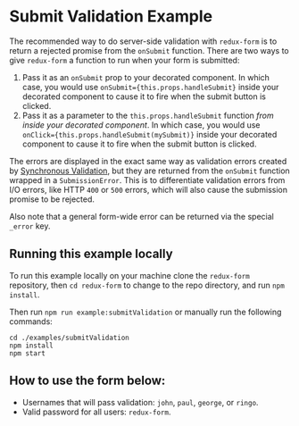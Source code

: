 # Submit Validation Example

The recommended way to do server-side validation with `redux-form` is to return a rejected promise
from the `onSubmit` function. There are two ways to give `redux-form` a function to run when your
form is submitted:

1. Pass it as an `onSubmit` prop to your decorated component. In which case, you would use
`onSubmit={this.props.handleSubmit}` inside your decorated component to cause it to fire when the 
submit button is clicked.
2. Pass it as a parameter to the `this.props.handleSubmit` function _from inside your
decorated component_. In which case, you would use `onClick={this.props.handleSubmit(mySubmit)}`
inside your decorated component to cause it to fire when the submit button is clicked.

The errors are displayed in the exact same way as validation errors created by
[Synchronous Validation](../../syncValidation), but they are returned from the `onSubmit`
function wrapped in a `SubmissionError`. This is to differentiate validation errors from I/O 
errors, like HTTP `400` or `500` errors, which will also cause the submission promise to be
rejected.

Also note that a general form-wide error can be returned via the special `_error` key.

## Running this example locally

To run this example locally on your machine clone the `redux-form` repository,
then `cd redux-form` to change to the repo directory, and run `npm install`.

Then run `npm run example:submitValidation` or manually run the
following commands:
```
cd ./examples/submitValidation
npm install
npm start
```

## How to use the form below:

* Usernames that will pass validation: `john`, `paul`, `george`, or `ringo`.
* Valid password for all users: `redux-form`.


